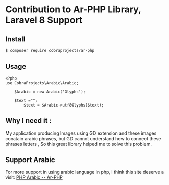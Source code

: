 # Contribution to Ar-PHP Library, Laravel 8 Support

## Install

```sh
$ composer require cobraprojects/ar-php
```

## Usage

    <?php
    use CobraProjects\Arabic\Arabic;

    	$Arabic = new Arabic('Glyphs');

    	$text ="";
    		$text = $Arabic->utf8Glyphs($text);

## Why I need it :

My application producing Images using GD extension and these images conatain arabic phrases, but GD cannot understand how to connect these phrases letters , So this great library helped me to solve this problem.

## Support Arabic

For more support in using arabic language in php, I think this site deserve a visit: [PHP Arabic -- Ar-PHP](http://www.ar-php.org/)
